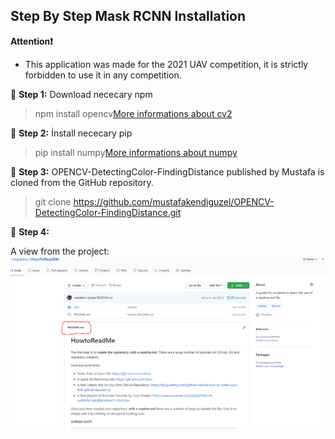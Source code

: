 ## Step By Step Mask RCNN Installation

**Attention❗️** 
* This application was made for the 2021 UAV competition, it is strictly forbidden to use it in any competition.

🔺 **Step 1:** Download nececary npm 
>npm install opencv[More informations about cv2][cv2]

🔺 **Step 2:** İnstall nececary pip
>pip install numpy[More informations about numpy][numpy]
 
🔺 **Step 3:** OPENCV-DetectingColor-FindingDistance published by Mustafa is cloned from the GitHub repository.
>git clone https://github.com/mustafakendiguzel/OPENCV-DetectingColor-FindingDistance.git

🔺 **Step 4:** 


A view from the project: ![Mask RCNN Sample](sample.png "Mask RCNN Sample")

[cv2]: https://www.npmjs.com/package/opencv2
[numpy]: https://numpy.org/install/
